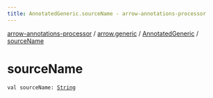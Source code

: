 ```yaml
---
title: AnnotatedGeneric.sourceName - arrow-annotations-processor
---
```


[arrow-annotations-processor](../../index.html) / [arrow.generic](../index.html) / [AnnotatedGeneric](index.html) / [sourceName](./source-name.html)

# sourceName

`val sourceName: `[`String`](https://kotlinlang.org/api/latest/jvm/stdlib/kotlin/-string/index.html)